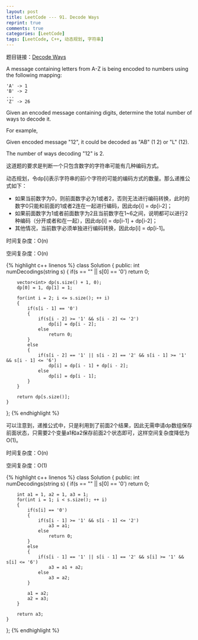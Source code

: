 ```yaml
---
layout: post
title: LeetCode --- 91. Decode Ways
reprint: true
comments: true
categories: [LeetCode]
tags: [LeetCode, C++, 动态规划, 字符串]
---
```



题目链接：[Decode Ways](https://oj.leetcode.com/problems/decode-ways/ ) 

A message containing letters from A-Z is being encoded to numbers using the following mapping: 

    'A' -> 1 
    'B' -> 2 
    ... 
    'Z' -> 26 

Given an encoded message containing digits, determine the total number of ways to decode it. 

For example, 

Given encoded message "12", it could be decoded as "AB" (1 2) or "L" (12). 

The number of ways decoding "12" is 2. 

这道题的要求是判断一个只包含数字的字符串可能有几种编码方式。

动态规划，令dp[i]表示字符串的前i个字符的可能的编码方式的数量。那么递推公式如下：

* 如果当前数字为0，则前面数字必为1或者2，否则无法进行编码转换，此时的数字0只能和前面的1或者2连在一起进行编码，因此dp[i] = dp[i-2]；
* 如果前面数字为1或者前面数字为2且当前数字在1~6之间，说明都可以进行2种编码（分开或者和在一起），因此dp[i] = dp[i-1] + dp[i-2]；
* 其他情况，当前数字必须单独进行编码转换，因此dp[i] = dp[i-1]。

时间复杂度：O(n)

空间复杂度：O(n)

{% highlight c++ linenos %}
class Solution
{
public:
    int numDecodings(string s)
    {
        if(s == "" || s[0] == '0')
            return 0;
            
        vector<int> dp(s.size() + 1, 0);
        dp[0] = 1, dp[1] = 1;

        for(int i = 2; i <= s.size(); ++ i)
        {
            if(s[i - 1] == '0')
            {
                if(s[i - 2] >= '1' && s[i - 2] <= '2')
                    dp[i] = dp[i - 2];
                else
                    return 0;
            }
            else
            {
                if(s[i - 2] == '1' || s[i - 2] == '2' && s[i - 1] >= '1' && s[i - 1] <= '6')
                    dp[i] = dp[i - 1] + dp[i - 2];
                else
                    dp[i] = dp[i - 1];
            }
        }
        
        return dp[s.size()];
    }
};
{% endhighlight %}

可以注意到，递推公式中，只是利用到了前面2个结果，因此无需申请dp数组保存前面状态，只需要2个变量a1和a2保存前面2个状态即可，这样空间复杂度降低为O(1)。

时间复杂度：O(n)

空间复杂度：O(1)

{% highlight c++ linenos %}
class Solution
{
public:
    int numDecodings(string s)
    {
        if(s == "" || s[0] == '0')
            return 0;
        
        int a1 = 1, a2 = 1, a3 = 1;
        for(int i = 1; i < s.size(); ++ i)
        {
            if(s[i] == '0')
            {
                if(s[i - 1] >= '1' && s[i - 1] <= '2')
                    a3 = a1;
                else
                    return 0;
            }
            else
            {
                if(s[i - 1] == '1' || s[i - 1] == '2' && s[i] >= '1' && s[i] <= '6')
                    a3 = a1 + a2;
                else
                    a3 = a2;
            }
            
            a1 = a2;
            a2 = a3;
        }
        
        return a3;
    }
};
{% endhighlight %}
